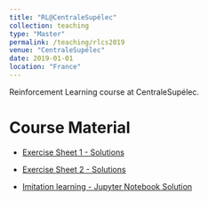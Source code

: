 ```yaml
---
title: "RL@CentraleSupélec"
collection: teaching
type: "Master"
permalink: /teaching/rlcs2019
venue: "CentraleSupélec"
date: 2019-01-01
location: "France"
---
```


Reinforcement Learning course at CentraleSupélec.


Course Material
=======================

* [Exercise Sheet 1 - Solutions](https://omardrwch.github.io/files/solution_td1.pdf)

* [Exercise Sheet 2 - Solutions](https://omardrwch.github.io/files/solution_td2.pdf)

* [Imitation learning - Jupyter Notebook Solution](https://omardrwch.github.io/files/TP_connect4_solution.zip)